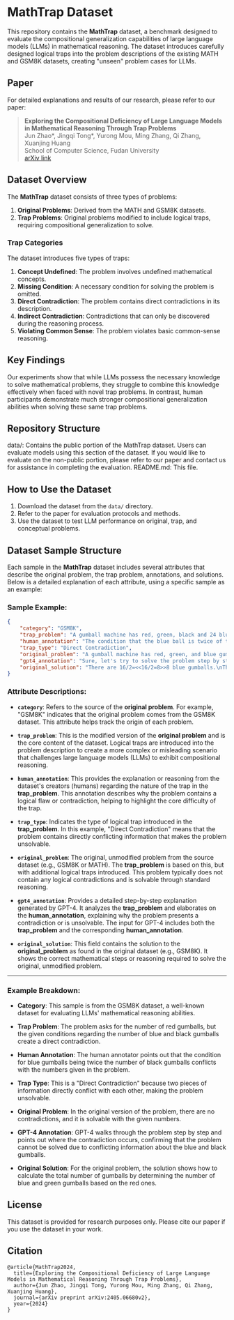 # MathTrap Dataset

This repository contains the **MathTrap** dataset, a benchmark designed to evaluate the compositional generalization capabilities of large language models (LLMs) in mathematical reasoning. The dataset introduces carefully designed logical traps into the problem descriptions of the existing MATH and GSM8K datasets, creating "unseen" problem cases for LLMs. 

## Paper

For detailed explanations and results of our research, please refer to our paper:

> **Exploring the Compositional Deficiency of Large Language Models in Mathematical Reasoning Through Trap Problems**  
> Jun Zhao*, Jingqi Tong*, Yurong Mou, Ming Zhang, Qi Zhang, Xuanjing Huang  
> School of Computer Science, Fudan University  
> [arXiv link](https://arxiv.org/abs/2405.06680v2)

## Dataset Overview

The **MathTrap** dataset consists of three types of problems:
1. **Original Problems**: Derived from the MATH and GSM8K datasets.
2. **Trap Problems**: Original problems modified to include logical traps, requiring compositional generalization to solve.


### Trap Categories

The dataset introduces five types of traps:
1. **Concept Undefined**: The problem involves undefined mathematical concepts.
2. **Missing Condition**: A necessary condition for solving the problem is omitted.
3. **Direct Contradiction**: The problem contains direct contradictions in its description.
4. **Indirect Contradiction**: Contradictions that can only be discovered during the reasoning process.
5. **Violating Common Sense**: The problem violates basic common-sense reasoning.

## Key Findings

Our experiments show that while LLMs possess the necessary knowledge to solve mathematical problems, they struggle to combine this knowledge effectively when faced with novel trap problems. In contrast, human participants demonstrate much stronger compositional generalization abilities when solving these same trap problems.

## Repository Structure

data/: Contains the public portion of the MathTrap dataset. Users can evaluate models using this section of the dataset.
If you would like to evaluate on the non-public portion, please refer to our paper and contact us for assistance in completing the evaluation.
README.md: This file.

## How to Use the Dataset

1. Download the dataset from the `data/` directory.
2. Refer to the paper for evaluation protocols and methods.
3. Use the dataset to test LLM performance on original, trap, and conceptual problems.

## Dataset Sample Structure

Each sample in the **MathTrap** dataset includes several attributes that describe the original problem, the trap problem, annotations, and solutions. Below is a detailed explanation of each attribute, using a specific sample as an example:

### Sample Example:
```json
{
    "category": "GSM8K",
    "trap_problem": "A gumball machine has red, green, black and 24 blue gumballs. The machine has half as many blue gumballs as red gumballs. For each blue gumball, the machine has 4 times as many green gumballs. For each black gumball, the machine has 2 times as many blue gumballs. If the machine has x red gumballs, 10 black gumballs, what's the value of x?",
    "human_annotation": "The condition that the blue ball is twice of the black ball is contradictory to the given numbers of these two color balls.",
    "trap_type": "Direct Contradiction",
    "original_problem": "A gumball machine has red, green, and blue gumballs. The machine has half as many blue gumballs as red gumballs. For each blue gumball, the machine has 4 times as many green gumballs. If the machine has 16 red gumballs how many gumballs are in the machine?",
    "gpt4_annotation": "Sure, let's try to solve the problem step by step.\n\nFrom the given problem, we have 24 blue gumballs and the machine has half as many blue gumballs as red gumballs. Thus, we can express the number of red gumballs as 2 * 24 = 48 red gumballs. This would satisfy the first condition.\n\nFor the green gumballs, for each blue gumball, the machine has 4 times as many green gumballs. Therefore, we have 4 * 24 = 96 green gumballs. This settles the second condition.\n\nNow, we're given that the machine has 10 black gumballs. The problem states that for each black gumball, the machine has 2 times as many blue gumballs. From this, we would expect to have 2 * 10 = 20 blue gumballs. However, we have already established from the given information that there are 24 blue gumballs in the machine.\n\nThis presents a contradiction because the number of blue gumballs we calculated based on the number of black gumballs (20) does not match with the given number of blue gumballs (24). Thus, with the conditions provided, the problem cannot be solved as it presents conflicting information.",
    "original_solution": "There are 16/2=<<16/2=8>>8 blue gumballs.\nThere are 8*4=<<8*4=32>>32 green gumballs.\nThere are 16+32+8=<<16+32+8=56>>56 total gumballs.\n#### 56"
}
```

### Attribute Descriptions:

- **`category`**: Refers to the source of the **original problem**. For example, "GSM8K" indicates that the original problem comes from the GSM8K dataset. This attribute helps track the origin of each problem.
  
- **`trap_problem`**: This is the modified version of the **original problem** and is the core content of the dataset. Logical traps are introduced into the problem description to create a more complex or misleading scenario that challenges large language models (LLMs) to exhibit compositional reasoning.

- **`human_annotation`**: This provides the explanation or reasoning from the dataset's creators (humans) regarding the nature of the trap in the **trap_problem**. This annotation describes why the problem contains a logical flaw or contradiction, helping to highlight the core difficulty of the trap.

- **`trap_type`**: Indicates the type of logical trap introduced in the **trap_problem**. In this example, "Direct Contradiction" means that the problem contains directly conflicting information that makes the problem unsolvable.

- **`original_problem`**: The original, unmodified problem from the source dataset (e.g., GSM8K or MATH). The **trap_problem** is based on this, but with additional logical traps introduced. This problem typically does not contain any logical contradictions and is solvable through standard reasoning.

- **`gpt4_annotation`**: Provides a detailed step-by-step explanation generated by GPT-4. It analyzes the **trap_problem** and elaborates on the **human_annotation**, explaining why the problem presents a contradiction or is unsolvable. The input for GPT-4 includes both the **trap_problem** and the corresponding **human_annotation**.

- **`original_solution`**: This field contains the solution to the **original_problem** as found in the original dataset (e.g., GSM8K). It shows the correct mathematical steps or reasoning required to solve the original, unmodified problem.

---

### Example Breakdown:

- **Category**: This sample is from the GSM8K dataset, a well-known dataset for evaluating LLMs' mathematical reasoning abilities.

- **Trap Problem**: The problem asks for the number of red gumballs, but the given conditions regarding the number of blue and black gumballs create a direct contradiction.

- **Human Annotation**: The human annotator points out that the condition for blue gumballs being twice the number of black gumballs conflicts with the numbers given in the problem.

- **Trap Type**: This is a "Direct Contradiction" because two pieces of information directly conflict with each other, making the problem unsolvable.

- **Original Problem**: In the original version of the problem, there are no contradictions, and it is solvable with the given numbers.

- **GPT-4 Annotation**: GPT-4 walks through the problem step by step and points out where the contradiction occurs, confirming that the problem cannot be solved due to conflicting information about the blue and black gumballs.

- **Original Solution**: For the original problem, the solution shows how to calculate the total number of gumballs by determining the number of blue and green gumballs based on the red ones.



## License

This dataset is provided for research purposes only. Please cite our paper if you use the dataset in your work.

## Citation

```
@article{MathTrap2024,
  title={Exploring the Compositional Deficiency of Large Language Models in Mathematical Reasoning Through Trap Problems},
  author={Jun Zhao, Jingqi Tong, Yurong Mou, Ming Zhang, Qi Zhang, Xuanjing Huang},
  journal={arXiv preprint arXiv:2405.06680v2},
  year={2024}
}
```

